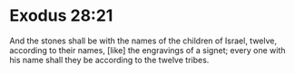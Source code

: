# Exodus 28:21

And the stones shall be with the names of the children of Israel, twelve, according to their names, [like] the engravings of a signet; every one with his name shall they be according to the twelve tribes.
